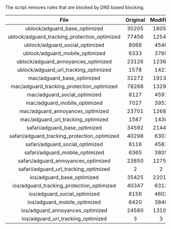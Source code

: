 The script removes rules that are blocked by DNS based blocking.


| File | Original | Modified |
|:----:|:-----:|:-----:|
| ublock/adguard_base_optimized | 30205 | 18058 |
| ublock/adguard_tracking_protection_optimized | 77456 | 12547 |
| ublock/adguard_social_optimized | 8066 | 4546 |
| ublock/adguard_mobile_optimized | 6333 | 3769 |
| ublock/adguard_annoyances_optimized | 23126 | 12369 |
| ublock/adguard_url_tracking_optimized | 1578 | 1421 |
| mac/adguard_base_optimized | 31272 | 19135 |
| mac/adguard_tracking_protection_optimized | 78268 | 13290 |
| mac/adguard_social_optimized | 8127 | 4597 |
| mac/adguard_mobile_optimized | 7027 | 3952 |
| mac/adguard_annoyances_optimized | 23701 | 12689 |
| mac/adguard_url_tracking_optimized | 1587 | 1430 |
| safari/adguard_base_optimized | 34592 | 21443 |
| safari/adguard_tracking_protection_optimized | 40298 | 6303 |
| safari/adguard_social_optimized | 8116 | 4581 |
| safari/adguard_mobile_optimized | 6365 | 3805 |
| safari/adguard_annoyances_optimized | 23850 | 12758 |
| safari/adguard_url_tracking_optimized | 2 | 2 |
| ios/adguard_base_optimized | 35425 | 22016 |
| ios/adguard_tracking_protection_optimized | 40347 | 6313 |
| ios/adguard_social_optimized | 8156 | 4602 |
| ios/adguard_mobile_optimized | 6420 | 3846 |
| ios/adguard_annoyances_optimized | 24580 | 13101 |
| ios/adguard_url_tracking_optimized | 3 | 3 |